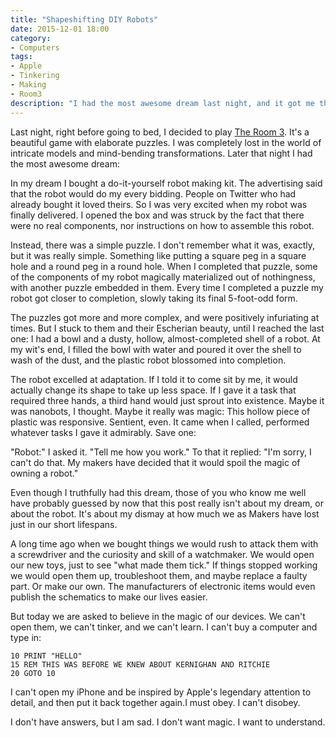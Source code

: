 ```yaml
---
title: "Shapeshifting DIY Robots"
date: 2015-12-01 18:00
category:
- Computers
tags:
- Apple
- Tinkering
- Making
- Room3
description: "I had the most awesome dream last night, and it got me thinking..."
---
```


Last night, right before going to bed, I decided to play [The Room 3][room]. It's a beautiful game with elaborate puzzles. I was completely lost in the world of intricate models and mind-bending transformations. Later that night I had the most awesome dream:

<!-- more -->

In my dream I bought a do-it-yourself robot making kit. The advertising said that the robot would do my every bidding. People on Twitter who had already bought it loved theirs. So I was very excited when my robot was finally delivered. I opened the box and was struck by the fact that there were no real components, nor instructions on how to assemble this robot. 

Instead, there was a simple puzzle. I don't remember what it was, exactly, but it was really simple. Something like putting a square peg in a square hole and a round peg in a round hole. When I completed that puzzle, some of the components of my robot magically materialized out of nothingness, with another puzzle embedded in them. Every time I completed a puzzle my robot got closer to completion, slowly taking its final 5-foot-odd form. 

The puzzles got more and more complex, and were positively infuriating at times. But I stuck to them and their Escherian beauty, until I reached the last one: I had a bowl and a dusty, hollow, almost-completed shell of a robot. At my wit's end, I filled the bowl with water and poured it over the shell to wash of the dust, and the plastic robot blossomed into completion. 

The robot excelled at adaptation. If I told it to come sit by me, it would actually change its shape to take up less space. If I gave it a task that required three hands, a third hand would just sprout into existence. Maybe it was nanobots, I thought. Maybe it really was magic: This hollow piece of plastic was responsive. Sentient, even. It came when I called, performed whatever tasks I gave it admirably. Save one: 

"Robot:" I asked it. "Tell me how you work." To that it replied: "I'm sorry, I can't do that. My makers have decided that it would spoil the magic of owning a robot."

Even though I truthfully had this dream, those of you who know me well have probably guessed by now that this post really isn't about my dream, or about the robot. It's about my dismay at how much we as Makers have lost just in our short lifespans. 

A long time ago when we bought things we would rush to attack them with a screwdriver and the curiosity and skill of a watchmaker. We would open our new toys, just to see "what made them tick." If things stopped working we would open them up, troubleshoot them, and maybe replace a faulty part. Or make our own. The manufacturers of electronic items would even publish the schematics to make our lives easier. 

But today we are asked to believe in the magic of our devices. We can't open them, we can't tinker, and we can't learn. I can't buy a computer and type in:

    10 PRINT "HELLO"
    15 REM THIS WAS BEFORE WE KNEW ABOUT KERNIGHAN AND RITCHIE
    20 GOTO 10

I can't open my iPhone and be inspired by Apple's legendary attention to detail, and then put it back together again.I must obey. I can't disobey.

I don't have answers, but I am sad. I don't want magic. I want to understand.    

[30 days]: /2015/08/31/30-days/
[room]: http://www.fireproofgames.com